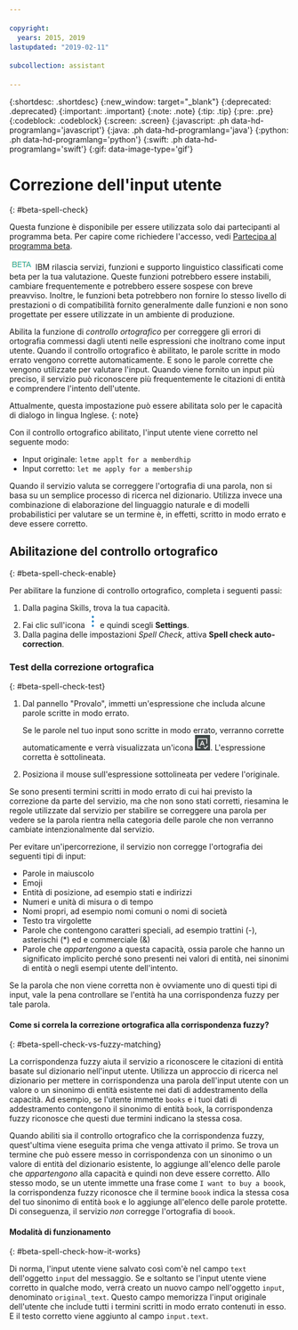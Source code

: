 ```yaml
---

copyright:
  years: 2015, 2019
lastupdated: "2019-02-11"

subcollection: assistant

---
```


{:shortdesc: .shortdesc}
{:new_window: target="_blank"}
{:deprecated: .deprecated}
{:important: .important}
{:note: .note}
{:tip: .tip}
{:pre: .pre}
{:codeblock: .codeblock}
{:screen: .screen}
{:javascript: .ph data-hd-programlang='javascript'}
{:java: .ph data-hd-programlang='java'}
{:python: .ph data-hd-programlang='python'}
{:swift: .ph data-hd-programlang='swift'}
{:gif: data-image-type='gif'}

# Correzione dell'input utente
{: #beta-spell-check}

Questa funzione è disponibile per essere utilizzata solo dai partecipanti al programma beta. Per capire come richiedere l'accesso, vedi [Partecipa al programma beta](/docs/services/assistant?topic=assistant-feedback#feedback-beta).

![Beta](images/beta.png) IBM rilascia servizi, funzioni e supporto linguistico classificati come beta per la tua valutazione. Queste funzioni potrebbero essere instabili, cambiare frequentemente e potrebbero essere sospese con breve preavviso. Inoltre, le funzioni beta potrebbero non fornire lo stesso livello di prestazioni o di compatibilità fornito generalmente dalle funzioni e non sono progettate per essere utilizzate in un ambiente di produzione.

Abilita la funzione di *controllo ortografico* per correggere gli errori di ortografia commessi dagli utenti nelle espressioni che inoltrano come input utente. Quando il controllo ortografico è abilitato, le parole scritte in modo errato vengono corrette automaticamente. E sono le parole corrette che vengono utilizzate per valutare l'input. Quando viene fornito un input più preciso, il servizio può riconoscere più frequentemente le citazioni di entità e comprendere l'intento dell'utente. 

Attualmente, questa impostazione può essere abilitata solo per le capacità di dialogo in lingua Inglese.
{: note}

Con il controllo ortografico abilitato, l'input utente viene corretto nel seguente modo:

- Input originale: `letme applt for a memberdhip`
- Input corretto: `let me apply for a membership`

Quando il servizio valuta se correggere l'ortografia di una parola, non si basa su un semplice processo di ricerca nel dizionario. Utilizza invece una combinazione di elaborazione del linguaggio naturale e di modelli probabilistici per valutare se un termine è, in effetti, scritto in modo errato e deve essere corretto. 

## Abilitazione del controllo ortografico
{: #beta-spell-check-enable}

Per abilitare la funzione di controllo ortografico, completa i seguenti passi: 

1.  Dalla pagina Skills, trova la tua capacità. 
1.  Fai clic sull'icona ![apri e chiudi elenco delle opzioni](images/kabob-beta.png) e quindi scegli **Settings**.
1.  Dalla pagina delle impostazioni *Spell Check*, attiva **Spell check auto-correction**.

### Test della correzione ortografica
{: #beta-spell-check-test}

1.  Dal pannello "Provalo", immetti un'espressione che includa alcune parole scritte in modo errato. 

    Se le parole nel tuo input sono scritte in modo errato, verranno corrette automaticamente e verrà visualizzata un'icona ![correzione automatica](images/auto-correct.png). L'espressione corretta è sottolineata.
1.  Posiziona il mouse sull'espressione sottolineata per vedere l'originale. 

Se sono presenti termini scritti in modo errato di cui hai previsto la correzione da parte del servizio, ma che non sono stati corretti, riesamina le regole utilizzate dal servizio per stabilire se correggere una parola per vedere se la parola rientra nella categoria delle parole che non verranno cambiate intenzionalmente dal servizio. 

Per evitare un'ipercorrezione, il servizio non corregge l'ortografia dei seguenti tipi di input:

- Parole in maiuscolo
- Emoji
- Entità di posizione, ad esempio stati e indirizzi
- Numeri e unità di misura o di tempo
- Nomi propri, ad esempio nomi comuni o nomi di società
- Testo tra virgolette
- Parole che contengono caratteri speciali, ad esempio trattini (-), asterischi (*) ed e commerciale (&)
- Parole che *appartengono* a questa capacità, ossia parole che hanno un significato implicito perché sono presenti nei valori di entità, nei sinonimi di entità o negli esempi utente dell'intento. 

Se la parola che non viene corretta non è ovviamente uno di questi tipi di input, vale la pena controllare se l'entità ha una corrispondenza fuzzy per tale parola. 

#### Come si correla la correzione ortografica alla corrispondenza fuzzy?
{: #beta-spell-check-vs-fuzzy-matching}

La corrispondenza fuzzy aiuta il servizio a riconoscere le citazioni di entità basate sul dizionario nell'input utente. Utilizza un approccio di ricerca nel dizionario per mettere in corrispondenza una parola dell'input utente con un valore o un sinonimo di entità esistente nei dati di addestramento della capacità. Ad esempio, se l'utente immette `books` e i tuoi dati di addestramento contengono il sinonimo di entità `book`, la corrispondenza fuzzy riconosce che questi due termini indicano la stessa cosa. 

Quando abiliti sia il controllo ortografico che la corrispondenza fuzzy, quest'ultima viene eseguita prima che venga attivato il primo. Se trova un termine che può essere messo in corrispondenza con un sinonimo o un valore di entità del dizionario esistente, lo aggiunge all'elenco delle parole che *appartengono* alla capacità e quindi non deve essere corretto. Allo stesso modo, se un utente immette una frase come `I want to buy a boook`, la corrispondenza fuzzy riconosce che il termine `boook` indica la stessa cosa del tuo sinonimo di entità `book` e lo aggiunge all'elenco delle parole protette. Di conseguenza, il servizio *non* corregge l'ortografia di `boook`.

#### Modalità di funzionamento
{: #beta-spell-check-how-it-works}

Di norma, l'input utente viene salvato così com'è nel campo `text` dell'oggetto `input` del messaggio. Se e soltanto se l'input utente viene corretto in qualche modo, verrà creato un nuovo campo nell'oggetto `input`, denominato `original_text`. Questo campo memorizza l'input originale dell'utente che include tutti i termini scritti in modo errato contenuti in esso. E il testo corretto viene aggiunto al campo `input.text`.
